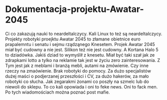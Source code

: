 # Dokumentacja-projektu-Awatar-2045
Ci co zakazują nauki to neardeltalczycy. Kali Linux to też są neardeltalczycy. 
Projekty robotyki proejktu Awatar 2045 to złamane obietnice euro prapalemntu i senatu i sejmu rządząnego Knesetem. 
Projek Awatar 2045 miał być cudowny a nie jest. Silikon też nie jest cudowny. 
A Kortana Halo 5 to dziadówka. 
Jakiś dziad to wymyślił z knesetu. 
Miał być taki szał jak ze zdrapkami lotto a tylko na reklamie tak jest w życiu zero zainteresowania. 
Z Tym jest jak z meblami i branżą mebli, autami na zmówienie. Czy inne rzeczy na zmaówienie. Brak robotyki do pomocy. 
Za dużo specjalistów dużej maści o podjerzanej przeszłości i CV, za dużo hakerów, za mało robotyki co słucha. Jak zegarakmi żonami co poszły na szmelc lub do niewoli do sklepu. 
To co kali opowiada i oni to feke news. 
Oni to fack men. 
Po tych wiadomościach można poznać post mafie. 
